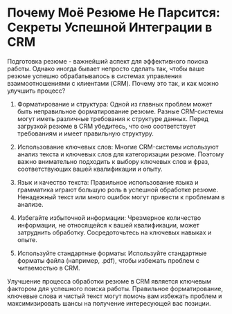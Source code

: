 # Почему Моё Резюме Не Парсится: Секреты Успешной Интеграции в CRM

Подготовка резюме - важнейший аспект для эффективного поиска работы. Однако иногда бывает непросто сделать так, чтобы ваше резюме успешно обрабатывалось в системах управления взаимоотношениями с клиентами (CRM). Почему это так, и как можно улучшить процесс?

1. Форматирование и структура: Одной из главных проблем может быть неправильное форматирование резюме. Разные CRM-системы могут иметь различные требования к структуре данных. Перед загрузкой резюме в CRM убедитесь, что оно соответствует требованиям и имеет правильную структуру.

2. Использование ключевых слов: Многие CRM-системы используют анализ текста и ключевых слов для категоризации резюме. Поэтому важно внимательно подходить к выбору ключевых слов и фраз, соответствующих вашей квалификации и опыту.

3. Язык и качество текста: Правильное использование языка и грамматика играют большую роль в успешной обработке резюме. Ненадежный текст или много ошибок могут привести к проблемам в анализе.

4. Избегайте избыточной информации: Чрезмерное количество информации, не относящейся к вашей квалификации, может затруднить обработку. Сосредоточьтесь на ключевых навыках и опыте.

5. Используйте стандартные форматы: Используйте стандартные форматы файла (например, .pdf), чтобы избежать проблем с читаемостью в CRM.

Улучшение процесса обработки резюме в CRM является ключевым фактором для успешного поиска работы. Правильное форматирование, ключевые слова и чистый текст могут помочь вам избежать проблем и максимизировать шансы на получение интересующей вас позиции.
